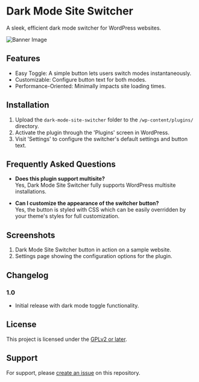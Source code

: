 # Dark Mode Site Switcher

A sleek, efficient dark mode switcher for WordPress websites.

![Banner Image](https://caiohferreira.com.br/wp-content/uploads/2023/08/1-simple-dark-mode-plugin.png)

## Features

- Easy Toggle: A simple button lets users switch modes instantaneously.
- Customizable: Configure button text for both modes.
- Performance-Oriented: Minimally impacts site loading times.

## Installation

1. Upload the `dark-mode-site-switcher` folder to the `/wp-content/plugins/` directory.
2. Activate the plugin through the 'Plugins' screen in WordPress.
3. Visit 'Settings' to configure the switcher's default settings and button text.

## Frequently Asked Questions

- **Does this plugin support multisite?**  
  Yes, Dark Mode Site Switcher fully supports WordPress multisite installations.

- **Can I customize the appearance of the switcher button?**  
  Yes, the button is styled with CSS which can be easily overridden by your theme's styles for full customization.

## Screenshots

1. Dark Mode Site Switcher button in action on a sample website.
2. Settings page showing the configuration options for the plugin.

## Changelog

### 1.0

- Initial release with dark mode toggle functionality.

## License

This project is licensed under the [GPLv2 or later](https://www.gnu.org/licenses/gpl-2.0.html).

## Support

For support, please [create an issue](https://github.com/your-username/dark-mode-site-switcher/issues) on this repository.
